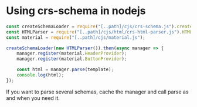 # Using crs-schema in nodejs

```js
const createSchemaLoader = require("[..path]/cjs/crs-schema.js").createSchemaLoader;
const HTMLParser = require("[..path]/cjs/html/crs-html-parser.js").HTMLParser;
const material = require("[..path]/cjs/material.js");

createSchemaLoader(new HTMLParser()).then(async manager => {
    manager.register(material.HeaderProvider);
    manager.register(material.ButtonProvider);

    const html = manager.parse(template);
    console.log(html);
});
```

If you want to parse several schemas, cache the manager and call parse as and when you need it.


